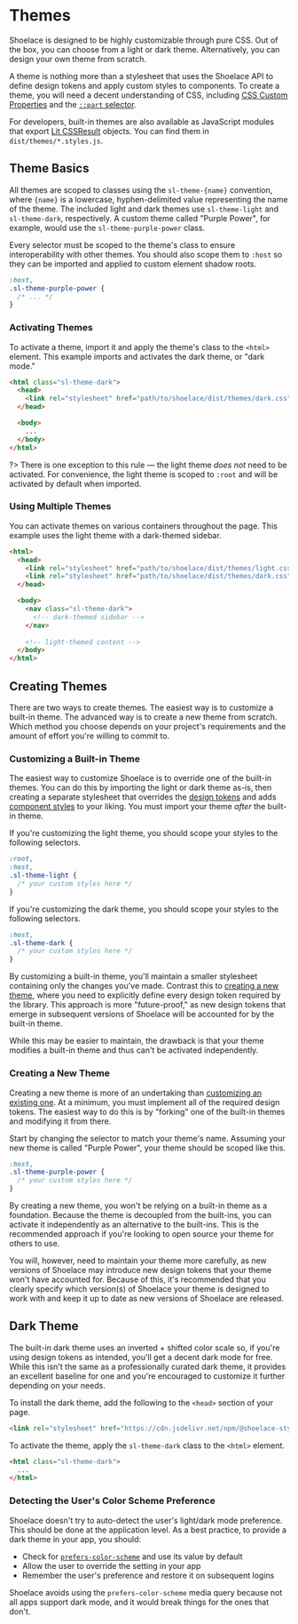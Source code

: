# Themes

Shoelace is designed to be highly customizable through pure CSS. Out of the box, you can choose from a light or dark theme. Alternatively, you can design your own theme from scratch.

A theme is nothing more than a stylesheet that uses the Shoelace API to define design tokens and apply custom styles to components. To create a theme, you will need a decent understanding of CSS, including [CSS Custom Properties](https://developer.mozilla.org/en-US/docs/Web/CSS/--*) and the [`::part` selector](https://developer.mozilla.org/en-US/docs/Web/CSS/::part).

For developers, built-in themes are also available as JavaScript modules that export [Lit CSSResult](https://lit.dev/docs/api/styles/#CSSResult) objects. You can find them in `dist/themes/*.styles.js`.

## Theme Basics

All themes are scoped to classes using the `sl-theme-{name}` convention, where `{name}` is a lowercase, hyphen-delimited value representing the name of the theme. The included light and dark themes use `sl-theme-light` and `sl-theme-dark`, respectively. A custom theme called "Purple Power", for example, would use the `sl-theme-purple-power` class. 

Every selector must be scoped to the theme's class to ensure interoperability with other themes. You should also scope them to `:host` so they can be imported and applied to custom element shadow roots.

```css
:host,
.sl-theme-purple-power {
  /* ... */
}
```

### Activating Themes

To activate a theme, import it and apply the theme's class to the `<html>` element. This example imports and activates the dark theme, or "dark mode."

```html
<html class="sl-theme-dark">
  <head>
    <link rel="stylesheet" href="path/to/shoelace/dist/themes/dark.css">
  </head>

  <body>
    ...
  </body>
</html>
```

?> There is one exception to this rule — the light theme _does not_ need to be activated. For convenience, the light theme is scoped to `:root` and will be activated by default when imported.

### Using Multiple Themes

You can activate themes on various containers throughout the page. This example uses the light theme with a dark-themed sidebar.

```html
<html>
  <head>
    <link rel="stylesheet" href="path/to/shoelace/dist/themes/light.css">
    <link rel="stylesheet" href="path/to/shoelace/dist/themes/dark.css">
  </head>

  <body>
    <nav class="sl-theme-dark">
      <!-- dark-themed sidebar -->
    </nav>
    
    <!-- light-themed content -->
  </body>
</html>
```

## Creating Themes

There are two ways to create themes. The easiest way is to customize a built-in theme. The advanced way is to create a new theme from scratch. Which method you choose depends on your project's requirements and the amount of effort you're willing to commit to.

### Customizing a Built-in Theme

The easiest way to customize Shoelace is to override one of the built-in themes. You can do this by importing the light or dark theme as-is, then creating a separate stylesheet that overrides the [design tokens](/getting-started/customizing#design-tokens) and adds [component styles](/getting-started/customizing#component-parts) to your liking. You must import your theme _after_ the built-in theme.

If you're customizing the light theme, you should scope your styles to the following selectors.

```css
:root, 
:host, 
.sl-theme-light {
  /* your custom styles here */
}
```

If you're customizing the dark theme, you should scope your styles to the following selectors.

```css
:host,
.sl-theme-dark {
  /* your custom styles here */
}
```

By customizing a built-in theme, you'll maintain a smaller stylesheet containing only the changes you've made. Contrast this to [creating a new theme](#creating-a-new-theme), where you need to explicitly define every design token required by the library. This approach is more "future-proof," as new design tokens that emerge in subsequent versions of Shoelace will be accounted for by the built-in theme.

While this may be easier to maintain, the drawback is that your theme modifies a built-in theme and thus can't be activated independently.

### Creating a New Theme

Creating a new theme is more of an undertaking than [customizing an existing one](#customizing-a-built-in-theme). At a minimum, you must implement all of the required design tokens. The easiest way to do this is by "forking" one of the built-in themes and modifying it from there.

Start by changing the selector to match your theme's name. Assuming your new theme is called "Purple Power", your theme should be scoped like this.

```css
:host,
.sl-theme-purple-power {
  /* your custom styles here */
}
```

By creating a new theme, you won't be relying on a built-in theme as a foundation. Because the theme is decoupled from the built-ins, you can activate it independently as an alternative to the built-ins. This is the recommended approach if you're looking to open source your theme for others to use.

You will, however, need to maintain your theme more carefully, as new versions of Shoelace may introduce new design tokens that your theme won't have accounted for. Because of this, it's recommended that you clearly specify which version(s) of Shoelace your theme is designed to work with and keep it up to date as new versions of Shoelace are released.

## Dark Theme

The built-in dark theme uses an inverted + shifted color scale so, if you're using design tokens as intended, you'll get a decent dark mode for free. While this isn't the same as a professionally curated dark theme, it provides an excellent baseline for one and you're encouraged to customize it further depending on your needs.

To install the dark theme, add the following to the `<head>` section of your page.

```html
<link rel="stylesheet" href="https://cdn.jsdelivr.net/npm/@shoelace-style/shoelace@%VERSION%/dist/themes/dark.css">
```

To activate the theme, apply the `sl-theme-dark` class to the `<html>` element.

```html
<html class="sl-theme-dark">
  ...
</html>
```

### Detecting the User's Color Scheme Preference

Shoelace doesn't try to auto-detect the user's light/dark mode preference. This should be done at the application level. As a best practice, to provide a dark theme in your app, you should:

- Check for [`prefers-color-scheme`](https://stackoverflow.com/a/57795495/567486) and use its value by default
- Allow the user to override the setting in your app
- Remember the user's preference and restore it on subsequent logins

Shoelace avoids using the `prefers-color-scheme` media query because not all apps support dark mode, and it would break things for the ones that don't.
